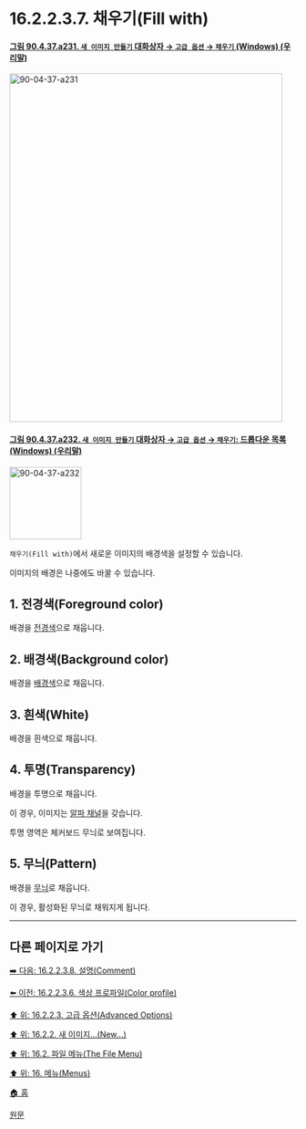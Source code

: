 # 16.2.2.3.7. 채우기(Fill with)

<a id="90-04-37-a231"></a>

#### [그림 90.4.37.a231. `새 이미지 만들기` 대화상자 → `고급 옵션` → `채우기` (Windows) (우리말)](./90-04-0037-create_a_new_image.md#90-04-37-a231)
<img width="479" height="611" alt="90-04-37-a231" src="https://github.com/user-attachments/assets/f6a87a43-1a17-4713-9359-d4ed19e31cf4" />

<a id="90-04-37-a232"></a>

#### [그림 90.4.37.a232. `새 이미지 만들기` 대화상자 → `고급 옵션` → `채우기`: 드롭다운 목록 (Windows) (우리말)](./90-04-0037-create_a_new_image.md#90-04-37-a232)
<img width="126" height="127" alt="90-04-37-a232" src="https://github.com/user-attachments/assets/7b5f6102-cfa4-41bf-b531-ebb83b532ff5" />

`채우기(Fill with)`에서 새로운 이미지의 배경색을 설정할 수 있습니다.

이미지의 배경은 나중에도 바꿀 수 있습니다.

<a id="16-02-02-03-07-s1"></a>

## 1. 전경색(Foreground color)
배경을 [전경색](./19-glossaryx-foreground_color.md)으로 채웁니다.

<a id="16-02-02-03-07-s2"></a>

## 2. 배경색(Background color)
배경을 [배경색](./19-glossaryx-background_color.md)으로 채웁니다.

<a id="16-02-02-03-07-s3"></a>

## 3. 흰색(White)
배경을 흰색으로 채웁니다.

<a id="16-02-02-03-07-s4"></a>

## 4. 투명(Transparency)
배경을 투명으로 채웁니다.

이 경우, 이미지는 [알파 채널](./19-glossaryx-alpha_channel.md)을 갖습니다.

투명 영역은 체커보드 무늬로 보여집니다.

<a id="16-02-02-03-07-s5"></a>

## 5. 무늬(Pattern)
배경을 [무늬](./15-03-04-00-patterns_dialog.md)로 채웁니다.

이 경우, 활성화된 무늬로 채워지게 됩니다.

***

## 다른 페이지로 가기

[➡️ 다음: 16.2.2.3.8. 설명(Comment)](./16-02-02-03-08-comment.md)

[⬅️ 이전: 16.2.2.3.6. 색상 프로파일(Color profile)](./16-02-02-03-06-color_profile.md)

[⬆️ 위: 16.2.2.3. 고급 옵션(Advanced Options)](./16-02-02-03-00-advanced_options.md)

[⬆️ 위: 16.2.2. 새 이미지…(New…)](./16-02-02-00-new.md)

[⬆️ 위: 16.2. 파일 메뉴(The File Menu)](./16-02-00-the-file-menu.md)

[⬆️ 위: 16. 메뉴(Menus)](./16-00-menus.md)

[🏠 홈](./00-home.md)

[원문](https://docs.gimp.org/2.10/ko/gimp-file-new.html#idm22657)